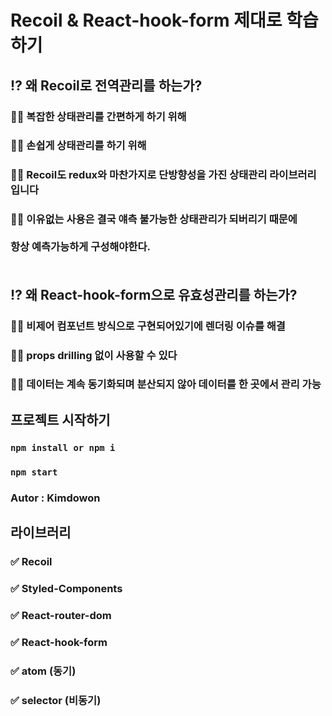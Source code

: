 # Recoil & React-hook-form 제대로 학습하기

## ⁉️ 왜 Recoil로 전역관리를 하는가?
### 👨‍💻 복잡한 상태관리를 간편하게 하기 위해
### 👨‍💻 손쉽게 상태관리를 하기 위해
### 👨‍💻 Recoil도 redux와 마찬가지로 단방향성을 가진 상태관리 라이브러리 입니다
### 👨‍💻 이유없는 사용은 결국 얘측 불가능한 상태관리가 되버리기 때문에 <br/><br/>항상 예측가능하게 구성해야한다.<br/><br/>

## ⁉️ 왜 React-hook-form으로 유효성관리를 하는가?
### 👨‍💻 비제어 컴포넌트 방식으로 구현되어있기에 렌더링 이슈를 해결
### 👨‍💻 props drilling 없이 사용할 수 있다
### 👨‍💻 데이터는 계속 동기화되며 분산되지 않아 데이터를 한 곳에서 관리 가능

## 프로젝트 시작하기
### `npm install or npm i`
### `npm start`

### Autor : Kimdowon

## 라이브러리

### ✅ Recoil
### ✅ Styled-Components
### ✅ React-router-dom
### ✅ React-hook-form

### ✅ atom (동기)
### ✅ selector (비동기)
